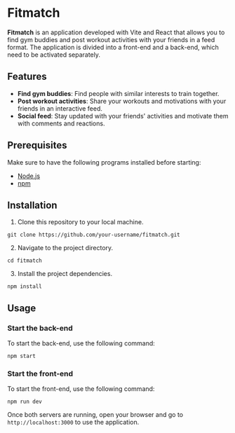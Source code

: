 # Fitmatch

**Fitmatch** is an application developed with Vite and React that allows you to find gym buddies and post workout activities with your friends in a feed format. The application is divided into a front-end and a back-end, which need to be activated separately.

## Features

- **Find gym buddies**: Find people with similar interests to train together.
- **Post workout activities**: Share your workouts and motivations with your friends in an interactive feed.
- **Social feed**: Stay updated with your friends' activities and motivate them with comments and reactions.

## Prerequisites

Make sure to have the following programs installed before starting:

- [Node.js](https://nodejs.org/)
- [npm](https://www.npmjs.com/)

## Installation

1. Clone this repository to your local machine.

```
git clone https://github.com/your-username/fitmatch.git
```

2. Navigate to the project directory.

```
cd fitmatch
```

3. Install the project dependencies.

```
npm install
```

## Usage
    
### Start the back-end
    
To start the back-end, use the following command:
    
```
npm start
```
    
### Start the front-end
    
To start the front-end, use the following command:
    
```
npm run dev
```
    
Once both servers are running, open your browser and go to `http://localhost:3000` to use the application.
    
```
